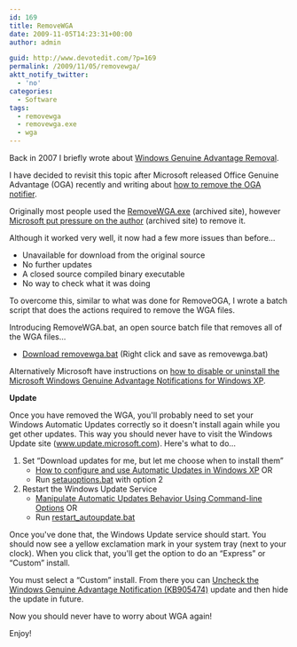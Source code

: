 ```yaml
---
id: 169
title: RemoveWGA
date: 2009-11-05T14:23:31+00:00
author: admin

guid: http://www.devotedit.com/?p=169
permalink: /2009/11/05/removewga/
aktt_notify_twitter:
  - 'no'
categories:
  - Software
tags:
  - removewga
  - removewga.exe
  - wga
---
```

Back in 2007 I briefly wrote about [Windows Genuine Advantage Removal](/windows-genuine-advantage-removal).

I have decided to revisit this topic after Microsoft released Office Genuine Advantage (OGA) recently and writing about [how to remove the OGA notifier](http://www.devotedit.com/2009/10/09/remove-oga-notifier/).

<!--more-->

Originally most people used the [RemoveWGA.exe](http://web.archive.org/web/20061004164914/http://www.firewallleaktester.com/removewga.htm) (archived site), however [Microsoft put pressure on the author](http://web.archive.org/web/20080617032756/www.firewallleaktester.com/removewga_forbidden.htm) (archived site) to remove it.

Although it worked very well, it now had a few more issues than before&#8230;

  * Unavailable for download from the original source
  * No further updates
  * A closed source compiled binary executable
  * No way to check what it was doing

To overcome this, similar to what was done for RemoveOGA, I wrote a batch script that does the actions required to remove the WGA files.

Introducing RemoveWGA.bat, an open source batch file that removes all of the WGA files&#8230;

  * <a onclick="javascript:pageTracker._trackPageview('/outbound/article/hm2k.googlecode.com');" href="http://hm2k.googlecode.com/svn/trunk/code/batch/removewga.bat">Download removewga.bat</a> (Right click and save as removewga.bat)

Alternatively Microsoft have instructions on [how to disable or uninstall the Microsoft Windows Genuine Advantage Notifications for Windows XP](http://support.microsoft.com/kb/921914).

**Update**

Once you have removed the WGA, you'll probably need to set your Windows Automatic Updates correctly so it doesn't install again while you get other updates. This way you should never have to visit the Windows Update site (www.update.microsoft.com). Here's what to do&#8230;

  1. Set &#8220;Download updates for me, but let me choose when to install them&#8221; 
      * [How to configure and use Automatic Updates in Windows XP](http://support.microsoft.com/kb/306525) OR
      * Run [setauoptions.bat](http://hm2k.googlecode.com/svn/trunk/code/batch/setauoptions.bat) with option 2
  2. Restart the Windows Update Service 
      * [Manipulate Automatic Updates Behavior Using Command-line Options](http://technet.microsoft.com/en-us/library/cc708617%28WS.10%29.aspx) OR
      * Run [restart_autoupdate.bat](http://hm2k.googlecode.com/svn/trunk/code/batch/restart_autoupdate.bat)

Once you've done that, the Windows Update service should start. You should now see a yellow exclamation mark in your system tray (next to your clock). When you click that, you'll get the option to do an &#8220;Express&#8221; or &#8220;Custom&#8221; install.

You must select a &#8220;Custom&#8221; install. From there you can [Uncheck the Windows Genuine Advantage Notification (KB905474)](http://windowssecrets.com/2009/05/21/02-Get-all-security-patches-without-WGA-nightmares) update and then hide the update in future.

Now you should never have to worry about WGA again!

Enjoy!